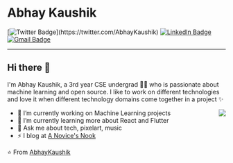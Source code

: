 
# Abhay Kaushik  <!--[Image](http://www.piskelapp.com/static/resources/github_octocat.gif)-->

[![Twitter Badge](https://img.shields.io/twitter/url?labelColor=blue&color=blue&label=%40Abhay_Kaushik_&logo=twitter&style=for-the-badge&url=https%3A%2F%2Ftwitter.com%2FAbhay_Kaushik_)](https://twitter.com/AbhayKaushik) [![LinkedIn Badge](https://img.shields.io/badge/-grey?logo=linkedin&style=for-the-badge&&labelColor=754ad3&color=754ad3&label=abhay-kaushik)](https://www.linkedin.com/in/abhay-kaushik/) [![Gmail Badge](https://img.shields.io/badge/-grey?logo=gmail&style=for-the-badge&labelColor=orange&color=orange&label=abhay.gyanbharati%40gmail.com)](mailto:abhaygyanbharati@gmail.com)

---

## Hi there 👋 

<!--
**AbhayKaushik/AbhayKaushik** is a ✨ _special_ ✨ repository because its `README.md` (this file) appears on your GitHub profile.

Here are some ideas to get you started:

- 🔭 I’m currently working on ...
- 🌱 I’m currently learning ...
- 👯 I’m looking to collaborate on ...
- 🤔 I’m looking for help with ...
- 💬 Ask me about ...
- 📫 How to reach me: ...
- 😄 Pronouns: ...
- ⚡ Fun fact: ...
-->

I'm Abhay Kaushik, a 3rd year CSE undergrad :man_technologist: who is passionate about machine learning and open source. 
I like to work on different technologies and love it when different technology domains come together in a project ✨

<img align="right" src="http://www.piskelapp.com/static/resources/github_octocat.gif">

- 🔭 I’m currently working on Machine Learning projects
- 🌱 I’m currently learning more about React and Flutter
- 💬 Ask me about tech, pixelart, music
- ⚡ I blog at [A Novice's Nook](https://abhaykaushik.github.io)
<!--
[![Twitter URL](https://img.shields.io/twitter/url?color=blue&label=%40Abhay_Kaushik_&logo=twitter&logoColor=blue&style=social&url=https%3A%2F%2Ftwitter.com%2FAbhay_Kaushik_)](https://twitter.com/AbhayKaushik) 
-->

<!--
[![Twitter URL](https://img.shields.io/twitter/url?color=blue&label=%40Abhay_Kaushik_&logo=twitter&logoColor=blue&style=for-the-badge&url=https%3A%2F%2Ftwitter.com%2FAbhay_Kaushik_)](https://twitter.com/AbhayKaushik)
-->

⭐️ From [AbhayKaushik](https://github.com/AbhayKaushik)
